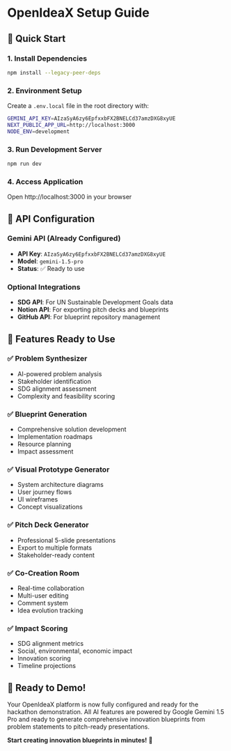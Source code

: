 # OpenIdeaX Setup Guide

## 🚀 Quick Start

### 1. Install Dependencies
```bash
npm install --legacy-peer-deps
```

### 2. Environment Setup
Create a `.env.local` file in the root directory with:
```bash
GEMINI_API_KEY=AIzaSyA6zy6EpfxxbFX2BNELCd37amzDXG8xyUE
NEXT_PUBLIC_APP_URL=http://localhost:3000
NODE_ENV=development
```

### 3. Run Development Server
```bash
npm run dev
```

### 4. Access Application
Open http://localhost:3000 in your browser

## 🔧 API Configuration

### Gemini API (Already Configured)
- **API Key**: `AIzaSyA6zy6EpfxxbFX2BNELCd37amzDXG8xyUE`
- **Model**: `gemini-1.5-pro`
- **Status**: ✅ Ready to use

### Optional Integrations
- **SDG API**: For UN Sustainable Development Goals data
- **Notion API**: For exporting pitch decks and blueprints
- **GitHub API**: For blueprint repository management

## 🎯 Features Ready to Use

### ✅ Problem Synthesizer
- AI-powered problem analysis
- Stakeholder identification
- SDG alignment assessment
- Complexity and feasibility scoring

### ✅ Blueprint Generation
- Comprehensive solution development
- Implementation roadmaps
- Resource planning
- Impact assessment

### ✅ Visual Prototype Generator
- System architecture diagrams
- User journey flows
- UI wireframes
- Concept visualizations

### ✅ Pitch Deck Generator
- Professional 5-slide presentations
- Export to multiple formats
- Stakeholder-ready content

### ✅ Co-Creation Room
- Real-time collaboration
- Multi-user editing
- Comment system
- Idea evolution tracking

### ✅ Impact Scoring
- SDG alignment metrics
- Social, environmental, economic impact
- Innovation scoring
- Timeline projections

## 🎉 Ready to Demo!

Your OpenIdeaX platform is now fully configured and ready for the hackathon demonstration. All AI features are powered by Google Gemini 1.5 Pro and ready to generate comprehensive innovation blueprints from problem statements to pitch-ready presentations.

**Start creating innovation blueprints in minutes!** 🚀
